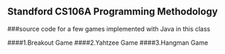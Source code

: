 ## Standford CS106A Programming Methodology

###source code for a few games implemented with Java in this class

####1.Breakout Game
####2.Yahtzee Game
####3.Hangman Game
